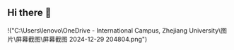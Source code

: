 ## Hi there 👋

<!--
**Nika-D-Lin/Nika-D-Lin** is a ✨ _special_ ✨ repository because its `README.md` (this file) appears on your GitHub profile.

Here are some ideas to get you started:

- 🔭 I’m currently working on ...
- 🌱 I’m currently learning ...
- 👯 I’m looking to collaborate on ...
- 🤔 I’m looking for help with ...
- 💬 Ask me about ...
- 📫 How to reach me: ...
- 😄 Pronouns: ...
- ⚡ Fun fact: ...
-->
!("C:\Users\lenovo\OneDrive - International Campus, Zhejiang University\图片\屏幕截图\屏幕截图 2024-12-29 204804.png")
